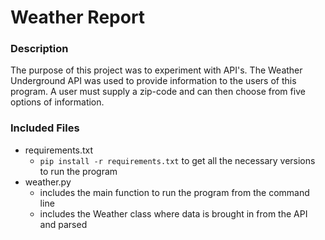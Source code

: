 # Weather Report

### Description
The purpose of this project was to experiment with API's.  The Weather Underground API was used to provide information to the users of this program. A user must supply a zip-code and can then choose from five options of information.

### Included Files
* requirements.txt
  * ```pip install -r requirements.txt``` to get all the necessary versions to run the program
* weather.py
  * includes the main function to run the program from the command line
  * includes the Weather class where data is brought in from the API and parsed
